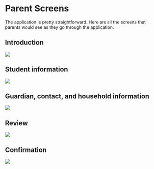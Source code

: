 # Parent Screens

The application is pretty straightforward. Here are all the screens that parents would see as they go through the application.

## Introduction

![](img/parent_screen_index.png)

## Student information

![](img/parent_screen_student_information.png)

## Guardian, contact, and household information

![](img/parent_screen_guardian_information.png)

## Review

![](img/parent_screen_review.png)

## Confirmation

![](img/parent_screen_confirmation.png)